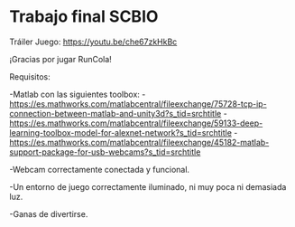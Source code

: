 # Trabajo final SCBIO
Tráiler Juego: https://youtu.be/che67zkHkBc

¡Gracias por jugar RunCola!

Requisitos:

-Matlab con las siguientes toolbox:
  -https://es.mathworks.com/matlabcentral/fileexchange/75728-tcp-ip-connection-between-matlab-and-unity3d?s_tid=srchtitle
  -https://es.mathworks.com/matlabcentral/fileexchange/59133-deep-learning-toolbox-model-for-alexnet-network?s_tid=srchtitle
  -https://es.mathworks.com/matlabcentral/fileexchange/45182-matlab-support-package-for-usb-webcams?s_tid=srchtitle

-Webcam correctamente conectada y funcional.

-Un entorno de juego correctamente iluminado, ni muy poca ni demasiada luz.

-Ganas de divertirse.
